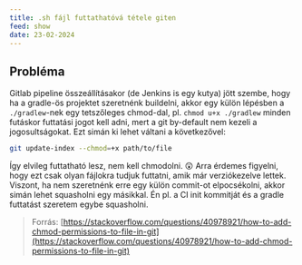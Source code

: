 ```yaml
---
title: .sh fájl futtathatóvá tétele giten
feed: show
date: 23-02-2024
---
```



## Probléma

Gitlab pipeline összeállításakor (de Jenkins is egy kutya) jött szembe, hogy ha a gradle-ös  projektet szeretnénk buildelni, akkor egy külön lépésben a `./gradlew`-nek egy tetszőleges chmod-dal, pl. `chmod u+x ./gradlew` minden futáskor futtatási jogot kell adni, mert a git by-default nem kezeli a jogosultságokat. Ezt simán ki lehet váltani a következővel:

```bash
git update-index --chmod=+x path/to/file
```

Így elvileg futtatható lesz, nem kell chmodolni. 😲 Arra érdemes figyelni, hogy ezt csak olyan fájlokra tudjuk futtatni, amik már verziókezelve lettek. Viszont, ha nem szeretnénk erre egy külön commit-ot elpocsékolni, akkor simán lehet squasholni egy másikkal. Én pl. a CI init kommitját és a gradle futtatást szeretem egybe squasholni.

> Forrás: [https://stackoverflow.com/questions/40978921/how-to-add-chmod-permissions-to-file-in-git](https://stackoverflow.com/questions/40978921/how-to-add-chmod-permissions-to-file-in-git)